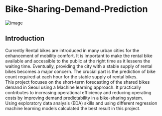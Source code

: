 # Bike-Sharing-Demand-Prediction
![image](https://user-images.githubusercontent.com/99314281/183654497-cfa2fe1c-0e39-4192-a2e8-6a5713447ad8.png)

## Introduction
Currently Rental bikes are introduced in many urban cities for the enhancement of mobility comfort. It is important to make the rental bike available and accessible to the public at the right time as it lessens the waiting time. Eventually, providing the city with a stable supply of rental bikes becomes a major concern. The crucial part is the prediction of bike count required at each hour for the stable supply of rental bikes.<br>
     This project focuses on the short-term forecasting of the shared bikes demand in Seoul using a Machine learning approach. It practically contributes to increasing operational efficiency and reducing operating costs by improving demand predictability in a bike-sharing system.<br>
    Using exploratory data analysis (EDA) skills and using different regression machine learning models calculated the best result in this project.

